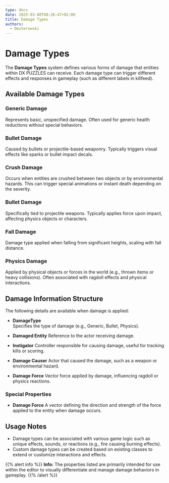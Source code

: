 ```yaml
---
type: docs
date: 2025-03-08T08:26:47+02:00
title: Damage Types
authors:
  - Dexterowski
---
```


# Damage Types

The **Damage Types** system defines various forms of damage that entities within DX PUZZLES can receive. Each damage type can trigger different effects and responses in gameplay (such as different labels in killfeed).

## Available Damage Types

### Generic Damage
Represents basic, unspecified damage. Often used for generic health reductions without special behaviors.

### Bullet Damage
Caused by bullets or projectile-based weaponry. Typically triggers visual effects like sparks or bullet impact decals.

### Crush Damage
Occurs when entities are crushed between two objects or by environmental hazards. This can trigger special animations or instant death depending on the severity.

### Bullet Damage
Specifically tied to projectile weapons. Typically applies force upon impact, affecting physics objects or characters.

### Fall Damage
Damage type applied when falling from significant heights, scaling with fall distance.

### Physics Damage
Applied by physical objects or forces in the world (e.g., thrown items or heavy collisions). Often associated with ragdoll effects and physical interactions.

## Damage Information Structure

The following details are available when damage is applied:

- **DamageType**  
  Specifies the type of damage (e.g., Generic, Bullet, Physics).

- **Damaged Entity**
  Reference to the actor receiving damage.

- **Instigator**
  Controller responsible for causing damage, useful for tracking kills or scoring.

- **Damage Causer**
  Actor that caused the damage, such as a weapon or environmental hazard.

- **Damage Force**
  Vector force applied by damage, influencing ragdoll or physics reactions.

### Special Properties

- **Damage Force**
  A vector defining the direction and strength of the force applied to the entity when damage occurs.

## Usage Notes

- Damage types can be associated with various game logic such as unique effects, sounds, or reactions (e.g., fire causing burning effects).
- Custom damage types can be created based on existing classes to extend or customize interactions and effects.

{{% alert info %}}
**Info:** The properties listed are primarily intended for use within the editor to visually differentiate and manage damage behaviors in gameplay.
{{% /alert %}}